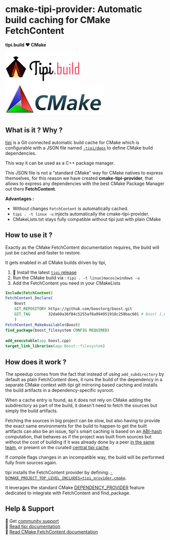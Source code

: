 # cmake-tipi-provider: Automatic build caching for CMake FetchContent 
**tipi.build ❤️ CMake**

<img src="./assets/tipi.build%20logo.svg" witdth="100px" height="100px"/>
<img src="./assets/CMake-Logo-and-Text.png" witdth="100px" height="100px"/>

## What is it ? Why ?
[tipi](https://tipi.build/documentation/0050-getting-started-cpp) is a Git connected automatic build cache for CMake which is configurable with a JSON file named [`.tipi/deps`](https://tipi.build/documentation/0700-dependencies) to define CMake build dependencies.

This way it can be used as a C++ package manager.

This JSON file is not a "standard CMake" way for CMake natives to express themselves, for this reason we have created **cmake-tipi-provider**, that allows to express any dependencies with the best CMake Package Manager out there **FetchContent**.

**Advantages :**
  - Without changes `FetchContent` is automatically cached.
  - `tipi . -t linux -u` injects automatically the cmake-tipi-provider. 
  - CMakeLists.txt stays fully compatible without tipi just with plain CMake


## How to use it ?
Exactly as the CMake FetchContent documentation requires, the build will just be cached and faster to restore.

It gets enabled in all CMake builds driven by tipi, 

1. 🚀 Install the latest [`tipi` release](https://github.com/tipi-build/cli)
2. Run the CMake build via : `tipi . -t linux|macos|windows -u`
3. Add the FetchContent you need in your CMakeLists

```cmake
Include(FetchContent)
FetchContent_Declare(
    Boost
    GIT_REPOSITORY https://github.com/boostorg/boost.git
    GIT_TAG        32da69a36f84c5255af8a994951918c258bac601 # Boost 1.80
    )
FetchContent_MakeAvailable(Boost)
find_package(boost_filesystem CONFIG REQUIRED)

add_executable(app boost.cpp)
target_link_libraries(app Boost::filesystem)
```

## How does it work ?
The speedup comes from the fact that instead of using `add_subdirectory` by default as plain FetchContent does, it runs the build of the dependency in a separate CMake context with tipi git mirroring based caching and installs the build artifacts in a dependency-specific sysroot.

When a cache entry is found, as it does not rely on CMake adding the subdirectory as part of the build, it doesn't need to fetch the sources but simply the build artifacts.

Fetching the sources in big project can be slow, but also having to provide the exact same environments for the build to happen to get the built artifacts can also be an issue, tipi's smart caching is based on an [ABI-hash](https://tipi.build/documentation/1000-build-cache) computation, that behaves as if the project was built from sources but without the cost of building if it was already done by a peer [in the same team](https://tipi.build/documentation/1100-shared-cache), or present on the curated [central tipi cache](https://tipi.build).

If compile flags changes in an incompatible way, the build will be performed fully from sources again.

tipi installs the FetchContent provider by defining: [`-DCMAKE_PROJECT_TOP_LEVEL_INCLUDES=tipi_provider.cmake`](./tipi_provider.cmake).

It leverages the standard CMake [DEPENDENCY_PROVIDER](https://cmake.org/cmake/help/latest/command/cmake_language.html#dependency-providers) feature dedicated to integrate with FetchContent and find_package.

## Help & Support
🧚 Get [community support](https://github.com/tipi-build/cmake-tipi-provider/issues)
<br/>📖 [Read tipi documentation](https://tipi.build/documentation)
<br/>📖 [Read CMake FetchContent documentation](https://cmake.org/cmake/help/latest/module/FetchContent.html)
